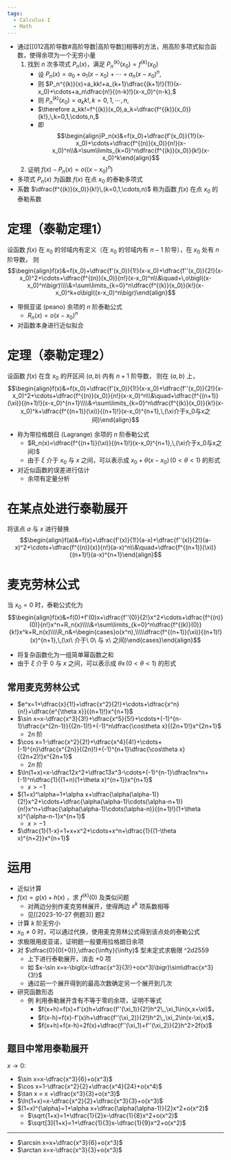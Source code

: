 ```yaml
---
tags:
  - Calculus-I
  - Math
---
```

- 通过[[012高阶导数#高阶导数|高阶导数]]相等的方法，用高阶多项式拟合函数，使得余项为一个无穷小量
	1. 找到 $n$ 次多项式 $P_n(x)$，满足 $P_n^{(k)}(x_0)=f^{(k)}(x_0)$
		- 设 $P_n(x)=a_0+a_1(x-x_0)+\cdots+a_n(x-x_0)^n,$
		- 则 $P_n^{(k)}(x)=a_kk!+a_{k+1}\dfrac{(k+1)!}{1!}(x-x_0)+\cdots+a_n\dfrac{n!}{(n-k)!}(x-x_0)^{n-k},$
		- 则 $P_n^{(k)}(x_0)=a_kk!,\,k=0,1,\cdots,n,$
		- $\therefore a_kk!=f^{(k)}(x_0),a_k=\dfrac{f^{(k)}(x_0)}{k!},\,k=0,1,\cdots,n,$
		- 即
    $$\begin{align}P_n(x)&=f(x_0)+\dfrac{f'(x_0)}{1!}(x-x_0)+\cdots+\dfrac{f^{(n)}(x_0)}{n!}(x-x_0)^n\\&=\sum\limits_{k=0}^n\dfrac{f^{(k)}(x_0)}{k!}(x-x_0)^k\end{align}$$
	2. 证明 $f(x)-P_n(x)=o((x-x_0)^n)$
- 多项式 $P_n(x)$ 为函数 $f(x)$ 在点 $x_0$ 的泰勒多项式
- 系数 $\dfrac{f^{(k)}(x_0)}{k!}\,(k=0,1,\cdots,n)$ 称为函数 $f(x)$ 在点 $x_0$ 的泰勒系数
# 定理（泰勒定理1）
设函数 $f(x)$ 在 $x_0$ 的邻域内有定义（在 $x_0$ 的邻域内有 $n-1$ 阶导），在 $x_0$ 处有 $n$ 阶导数，
则
$$\begin{align}f(x)&=f(x_0)+\dfrac{f'(x_0)}{1!}(x-x_0)+\dfrac{f''(x_0)}{2!}(x-x_0)^2+\cdots+\dfrac{f^{(n)}(x_0)}{n!}(x-x_0)^n\\&\quad+\,o\bigl((x-x_0)^n\bigr)\\\\&=\sum\limits_{k=0}^n\dfrac{f^{(k)}(x_0)}{k!}(x-x_0)^k+o\bigl((x-x_0)^n\bigr)\end{align}$$
- 带佩亚诺 (peano) 余项的 $n$ 阶泰勒公式
	- $R_n(x)=o(x-x_0)^n$
- 对函数本身进行近似拟合
# 定理（泰勒定理2）
设函数 $f(x)$ 在含 $x_0$ 的开区间 $(a,b)$ 内有 $n+1$ 阶导数，
则在 $(a,b)$ 上，
$$\begin{align}f(x)&=f(x_0)+\dfrac{f'(x_0)}{1!}(x-x_0)+\dfrac{f''(x_0)}{2!}(x-x_0)^2+\cdots+\dfrac{f^{(n)}(x_0)}{n!}(x-x_0)^n\\&\quad+\dfrac{f^{(n+1)}(\xi)}{(n+1)!}(x-x_0)^{n+1}\\\\&=\sum\limits_{k=0}^n\dfrac{f^{(k)}(x_0)}{k!}(x-x_0)^k+\dfrac{f^{(n+1)}(\xi)}{(n+1)!}(x-x_0)^{n+1},\,(\xi介于x_0与x之间)\end{align}$$
- 称为带拉格朗日 (Lagrange) 余项的 $n$ 阶泰勒公式
	- $R_n(x)=\dfrac{f^{(n+1)}(\xi)}{(n+1)!}(x-x_0)^{n+1},\,(\xi介于x_0与x之间)$
	- 由于 $\xi$ 介于 $x_0$ 与 $x$ 之间，可以表示成 $x_0+\theta(x-x_0)\,(0<\theta<1)$ 的形式
- 对近似函数的误差进行估计
	- 余项有定量分析
# 在某点处进行泰勒展开
将该点 $a$ 与 $x$ 进行替换
$$\begin{align}f(a)&=f(x)+\dfrac{f'(x)}{1!}(a-x)+\dfrac{f''(x)}{2!}(a-x)^2+\cdots+\dfrac{f^{(n)}(x)}{n!}(a-x)^n\\&\quad+\dfrac{f^{(n+1)}(\xi)}{(n+1)!}(a-x)^{n+1}\end{align}$$
# 麦克劳林公式
当 $x_0=0$ 时，泰勒公式化为
$$\begin{align}f(x)&=f(0)+f'(0)x+\dfrac{f''(0)}{2!}x^2+\cdots+\dfrac{f^{(n)}(0)}{n!}x^n+R_n(x)\\\\&=\sum\limits_{k=0}^n\dfrac{f^{(k)}(0)}{k!}x^k+R_n(x)\\\\R_n&=\begin{cases}o(x^n),\\\\\dfrac{f^{(n+1)}(\xi)}{(n+1)!}(x)^{n+1},\,(\xi\ 介于\ 0\ 与 x\ 之间)\end{cases}\end{align}$$

- 将复杂函数化为一组简单幂函数之和
- 由于 $\xi$ 介于 $0$ 与 $x$ 之间，可以表示成 $\theta x\,(0<\theta<1)$ 的形式
## 常用麦克劳林公式
- $e^x=1+\dfrac{x}{1!}+\dfrac{x^2}{2!}+\cdots+\dfrac{x^n}{n!}+\dfrac{e^{\theta x}}{(n+1)!}x^{n+1}$
- $\sin x=x-\dfrac{x^3}{3!}+\dfrac{x^5}{5!}+\cdots+(-1)^{n-1}\dfrac{x^{2n-1}}{(2n-1)!}+(-1)^n\dfrac{\cos\theta x}{(2n+1)!}x^{2n+1}$
	- $2n$ 阶
- $\cos x=1-\dfrac{x^2}{2!}+\dfrac{x^4}{4!}+\cdots+(-1)^{n}\dfrac{x^{2n}}{(2n)!}+(-1)^{n+1}\dfrac{\cos\theta x}{(2n+2)!}x^{2n+1}$
	- $2n$ 阶
- $\ln(1+x)=x-\dfrac12x^2+\dfrac13x^3-\cdots+(-1)^{n-1}\dfrac1nx^n+(-1)^n\dfrac{1}{(1+n)(1+\theta x)^{n+1}}x^{n+1}$
	- $x>-1$
- $(1+x)^\alpha=1+\alpha x+\dfrac{\alpha(\alpha-1)}{2!}x^2+\cdots+\dfrac{\alpha(\alpha-1)\cdots(\alpha-n+1)}{n!}x^n+\dfrac{\alpha(\alpha-1)\cdots(\alpha-n)}{(n+1)!}(1+\theta x)^{\alpha-n-1}x^{n+1}$
	- $x>-1$
- $\dfrac{1}{1-x}=1+x+x^2+\cdots+x^n+\dfrac{1}{(1-\theta x)^{n+2}}x^{n+1}$
# 运用
- 近似计算
- $f(x)=g(x)+h(x)$ ，求 $f^{(k)}(0)$ 及类似问题
	- 对两边分别作麦克劳林展开，使得两边 $x^k$ 项系数相等
	- 见[[2023-10-27 例题3]] 题2
- 计算 $k$ 阶无穷小
- $x_0\neq0$ 时，可以通过代换，使用麦克劳林公式得到该点处的泰勒公式
- 求极限用皮亚诺，证明题一般要用拉格朗日余项
- 对 $\dfrac{0}{0(+0)},\dfrac{\infty}{\infty}$ 型未定式求极限 ^2d2559
	- 上下进行泰勒展开，消去 $+0$ 项
	- 如 $x-\sin x=x-\bigl(x-\dfrac{x^3}{3!}+o(x^3)\bigr)\sim\dfrac{x^3}{3!}$
	- 通过前一个展开得到的最高次数确定另一个展开到几次
- 研究函数形态
	- 例 利用泰勒展开含有不等于零的余项，证明不等式
		- $f(x+h)=f(x)+f'(x)h+\dfrac{f''(\xi_1)}{2!}h^2\,,\xi_1\in(x,x+\xi)$，
		- $f(x-h)=f(x)-f'(x)h+\dfrac{f''(\xi_2)}{2!}h^2\,,\xi_2\in(x-\xi,x)$，
		- $f(x+h)+f(x-h)=2f(x)+\dfrac{f''(\xi_1)+f''(\xi_2)}{2}h^2>2f(x)$
## 题目中常用泰勒展开
$x\to0:$
- $\sin x=x-\dfrac{x^3}{6}+o(x^3)$
- $\cos x=1-\dfrac{x^2}{2}+\dfrac{x^4}{24}+o(x^4)$
- $\tan x = x +\dfrac{x^3}{3}+o(x^3)$
- $\ln(1+x)=x-\dfrac{x^2}{2}+\dfrac{x^3}{3}+o(x^3)$
- $(1+x)^{\alpha}=1+\alpha x+\dfrac{\alpha(\alpha-1)}{2}x^2+o(x^2)$
	- $\sqrt{1+x}=1+\dfrac{1}{2}x-\dfrac{1}{8}x^2+o(x^2)$
	- $\sqrt[3]{1+x}=1+\dfrac{1}{3}x-\dfrac{1}{9}x^2+o(x^2)$
***
- $\arcsin x=x+\dfrac{x^3}{6}+o(x^3)$
- $\arctan x=x-\dfrac{x^3}{3}+o(x^3)$
